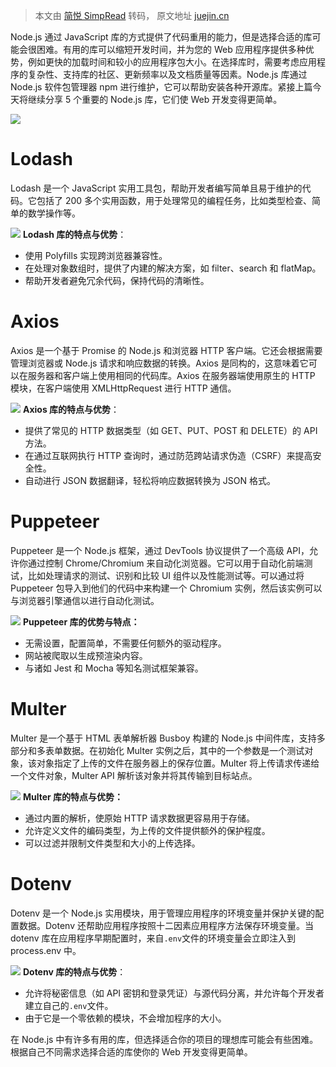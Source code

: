 > 本文由 [简悦 SimpRead](http://ksria.com/simpread/) 转码， 原文地址 [juejin.cn](https://juejin.cn/post/7316121883636006931)

Node.js 通过 JavaScript 库的方式提供了代码重用的能力，但是选择合适的库可能会很困难。有用的库可以缩短开发时间，并为您的 Web 应用程序提供多种优势，例如更快的加载时间和较小的应用程序包大小。在选择库时，需要考虑应用程序的复杂性、支持库的社区、更新频率以及文档质量等因素。Node.js 库通过 Node.js 软件包管理器 npm 进行维护，它可以帮助安装各种开源库。紧接上篇今天将继续分享 5 个重要的 Node.js 库，它们使 Web 开发变得更简单。

![](https://p1-juejin.byteimg.com/tos-cn-i-k3u1fbpfcp/cf02388d3e7a47e0a8401a3a530c0fd1~tplv-k3u1fbpfcp-jj-mark:3024:0:0:0:q75.awebp#?w=736&h=481&s=13004&e=jpg&b=000000)

Lodash
======

Lodash 是一个 JavaScript 实用工具包，帮助开发者编写简单且易于维护的代码。它包括了 200 多个实用函数，用于处理常见的编程任务，比如类型检查、简单的数学操作等。

![](https://p3-juejin.byteimg.com/tos-cn-i-k3u1fbpfcp/ac947014619b4c15be69fd9db70c99db~tplv-k3u1fbpfcp-jj-mark:3024:0:0:0:q75.awebp#?w=2656&h=1868&s=480032&e=png&b=151718) **Lodash 库的特点与优势**：

*   使用 Polyfills 实现跨浏览器兼容性。
*   在处理对象数组时，提供了内建的解决方案，如 filter、search 和 flatMap。
*   帮助开发者避免冗余代码，保持代码的清晰性。

Axios
=====

Axios 是一个基于 Promise 的 Node.js 和浏览器 HTTP 客户端。它还会根据需要管理浏览器或 Node.js 请求和响应数据的转换。Axios 是同构的，这意味着它可以在服务器和客户端上使用相同的代码库。Axios 在服务器端使用原生的 HTTP 模块，在客户端使用 XMLHttpRequest 进行 HTTP 通信。

![](https://p1-juejin.byteimg.com/tos-cn-i-k3u1fbpfcp/b17ca1341bb24e5f98d04478750d93d2~tplv-k3u1fbpfcp-jj-mark:3024:0:0:0:q75.awebp#?w=1192&h=1120&s=206430&e=png&b=161819) **Axios 库的特点与优势**：

*   提供了常见的 HTTP 数据类型（如 GET、PUT、POST 和 DELETE）的 API 方法。
*   在通过互联网执行 HTTP 查询时，通过防范跨站请求伪造（CSRF）来提高安全性。
*   自动进行 JSON 数据翻译，轻松将响应数据转换为 JSON 格式。

Puppeteer
=========

Puppeteer 是一个 Node.js 框架，通过 DevTools 协议提供了一个高级 API，允许你通过控制 Chrome/Chromium 来自动化浏览器。它可以用于自动化前端测试，比如处理请求的测试、识别和比较 UI 组件以及性能测试等。可以通过将 Puppeteer 包导入到他们的代码中来构建一个 Chromium 实例，然后该实例可以与浏览器引擎通信以进行自动化测试。

![](https://p6-juejin.byteimg.com/tos-cn-i-k3u1fbpfcp/a81f58a607bc405e984b141b9584d327~tplv-k3u1fbpfcp-jj-mark:3024:0:0:0:q75.awebp#?w=1226&h=1380&s=254747&e=png&b=151718) **Puppeteer 库的优势与特点：**

*   无需设置，配置简单，不需要任何额外的驱动程序。
*   网站被爬取以生成预渲染内容。
*   与诸如 Jest 和 Mocha 等知名测试框架兼容。

Multer
======

Multer 是一个基于 HTML 表单解析器 Busboy 构建的 Node.js 中间件库，支持多部分和多表单数据。在初始化 Multer 实例之后，其中的一个参数是一个测试对象，该对象指定了上传的文件在服务器上的保存位置。Multer 将上传请求传递给一个文件对象，Multer API 解析该对象并将其传输到目标站点。

![](https://p1-juejin.byteimg.com/tos-cn-i-k3u1fbpfcp/f996d029e2a34c71bbf07cd7637d5dcd~tplv-k3u1fbpfcp-jj-mark:3024:0:0:0:q75.awebp#?w=1328&h=1902&s=350216&e=png&b=151718) **Multer 库的特点与优势：**

*   通过内置的解析，使原始 HTTP 请求数据更容易用于存储。
*   允许定义文件的编码类型，为上传的文件提供额外的保护程度。
*   可以过滤并限制文件类型和大小的上传选择。

Dotenv
======

Dotenv 是一个 Node.js 实用模块，用于管理应用程序的环境变量并保护关键的配置数据。Dotenv 还帮助应用程序按照十二因素应用程序方法保存环境变量。当 dotenv 库在应用程序早期配置时，来自`.env`文件的环境变量会立即注入到 process.env 中。

![](https://p6-juejin.byteimg.com/tos-cn-i-k3u1fbpfcp/8d34d074c604446f8d615ef9b090a1f9~tplv-k3u1fbpfcp-jj-mark:3024:0:0:0:q75.awebp#?w=1244&h=934&s=176835&e=png&b=161819) **Dotenv 库的特点与优势**：

*   允许将秘密信息（如 API 密钥和登录凭证）与源代码分离，并允许每个开发者建立自己的`.env`文件。
*   由于它是一个零依赖的模块，不会增加程序的大小。

在 Node.js 中有许多有用的库，但选择适合你的项目的理想库可能会有些困难。根据自己不同需求选择合适的库使你的 Web 开发变得更简单。